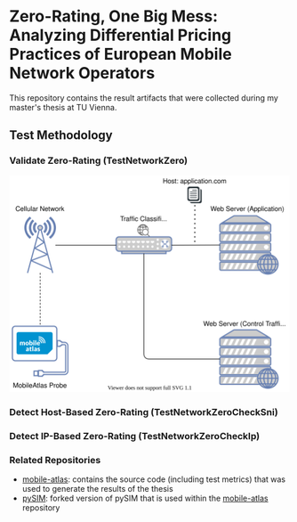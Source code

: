 # Zero-Rating, One Big Mess: Analyzing Differential Pricing Practices of European Mobile Network Operators
This repository contains the result artifacts that were collected during my master's thesis at TU Vienna.

## Test Methodology
### Validate Zero-Rating (TestNetworkZero)
<p align="left">
    <img alt="TestNetworkZero" title="TestNetworkZero" src="images/TestNetworkZero.svg" width="550">
</p>

### Detect Host-Based Zero-Rating (TestNetworkZeroCheckSni)
### Detect IP-Based Zero-Rating (TestNetworkZeroCheckIp)

### Related Repositories
* [mobile-atlas](https://github.com/sbaresearch/mobile-atlas): contains the source code (including test metrics) that was used to generate the results of the thesis
* [pySIM](https://github.com/GGegenhuber/pysim): forked version of pySIM that is used within the [mobile-atlas](https://github.com/sbaresearch/mobile-atlas) repository
